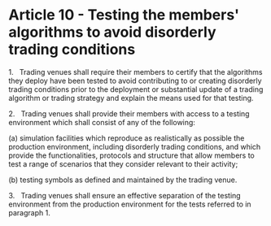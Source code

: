 # Article 10 - Testing the members' algorithms to avoid disorderly trading conditions


1.   Trading venues shall require their members to certify that the algorithms they deploy have been tested to avoid contributing to or creating disorderly trading conditions prior to the deployment or substantial update of a trading algorithm or trading strategy and explain the means used for that testing.

2.   Trading venues shall provide their members with access to a testing environment which shall consist of any of the following:

(a) simulation facilities which reproduce as realistically as possible the production environment, including disorderly trading conditions, and which provide the functionalities, protocols and structure that allow members to test a range of scenarios that they consider relevant to their activity;

(b) testing symbols as defined and maintained by the trading venue.

3.   Trading venues shall ensure an effective separation of the testing environment from the production environment for the tests referred to in paragraph 1.
